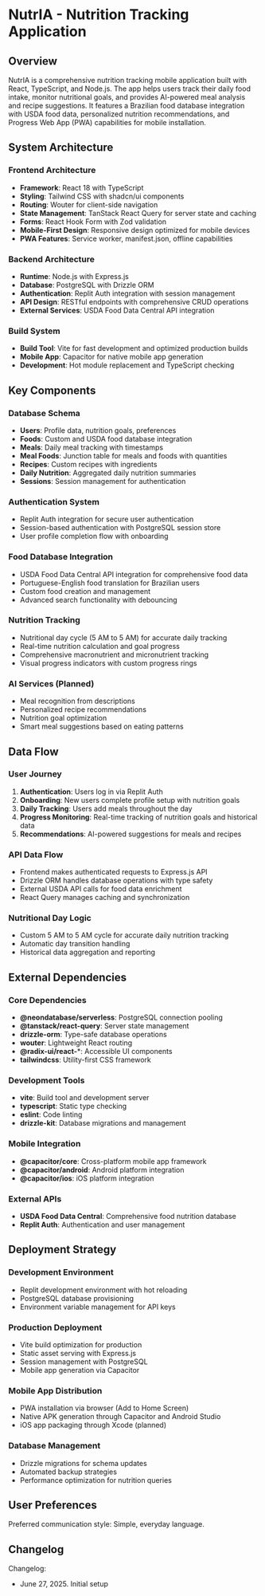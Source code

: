 # NutrIA - Nutrition Tracking Application

## Overview

NutrIA is a comprehensive nutrition tracking mobile application built with React, TypeScript, and Node.js. The app helps users track their daily food intake, monitor nutritional goals, and provides AI-powered meal analysis and recipe suggestions. It features a Brazilian food database integration with USDA food data, personalized nutrition recommendations, and Progress Web App (PWA) capabilities for mobile installation.

## System Architecture

### Frontend Architecture
- **Framework**: React 18 with TypeScript
- **Styling**: Tailwind CSS with shadcn/ui components
- **Routing**: Wouter for client-side navigation
- **State Management**: TanStack React Query for server state and caching
- **Forms**: React Hook Form with Zod validation
- **Mobile-First Design**: Responsive design optimized for mobile devices
- **PWA Features**: Service worker, manifest.json, offline capabilities

### Backend Architecture
- **Runtime**: Node.js with Express.js
- **Database**: PostgreSQL with Drizzle ORM
- **Authentication**: Replit Auth integration with session management
- **API Design**: RESTful endpoints with comprehensive CRUD operations
- **External Services**: USDA Food Data Central API integration

### Build System
- **Build Tool**: Vite for fast development and optimized production builds
- **Mobile App**: Capacitor for native mobile app generation
- **Development**: Hot module replacement and TypeScript checking

## Key Components

### Database Schema
- **Users**: Profile data, nutrition goals, preferences
- **Foods**: Custom and USDA food database integration
- **Meals**: Daily meal tracking with timestamps
- **Meal Foods**: Junction table for meals and foods with quantities
- **Recipes**: Custom recipes with ingredients
- **Daily Nutrition**: Aggregated daily nutrition summaries
- **Sessions**: Session management for authentication

### Authentication System
- Replit Auth integration for secure user authentication
- Session-based authentication with PostgreSQL session store
- User profile completion flow with onboarding

### Food Database Integration
- USDA Food Data Central API integration for comprehensive food data
- Portuguese-English food translation for Brazilian users
- Custom food creation and management
- Advanced search functionality with debouncing

### Nutrition Tracking
- Nutritional day cycle (5 AM to 5 AM) for accurate daily tracking
- Real-time nutrition calculation and goal progress
- Comprehensive macronutrient and micronutrient tracking
- Visual progress indicators with custom progress rings

### AI Services (Planned)
- Meal recognition from descriptions
- Personalized recipe recommendations
- Nutrition goal optimization
- Smart meal suggestions based on eating patterns

## Data Flow

### User Journey
1. **Authentication**: Users log in via Replit Auth
2. **Onboarding**: New users complete profile setup with nutrition goals
3. **Daily Tracking**: Users add meals throughout the day
4. **Progress Monitoring**: Real-time tracking of nutrition goals and historical data
5. **Recommendations**: AI-powered suggestions for meals and recipes

### API Data Flow
- Frontend makes authenticated requests to Express.js API
- Drizzle ORM handles database operations with type safety
- External USDA API calls for food data enrichment
- React Query manages caching and synchronization

### Nutritional Day Logic
- Custom 5 AM to 5 AM cycle for accurate daily nutrition tracking
- Automatic day transition handling
- Historical data aggregation and reporting

## External Dependencies

### Core Dependencies
- **@neondatabase/serverless**: PostgreSQL connection pooling
- **@tanstack/react-query**: Server state management
- **drizzle-orm**: Type-safe database operations
- **wouter**: Lightweight React routing
- **@radix-ui/react-***: Accessible UI components
- **tailwindcss**: Utility-first CSS framework

### Development Tools
- **vite**: Build tool and development server
- **typescript**: Static type checking
- **eslint**: Code linting
- **drizzle-kit**: Database migrations and management

### Mobile Integration
- **@capacitor/core**: Cross-platform mobile app framework
- **@capacitor/android**: Android platform integration
- **@capacitor/ios**: iOS platform integration

### External APIs
- **USDA Food Data Central**: Comprehensive food nutrition database
- **Replit Auth**: Authentication and user management

## Deployment Strategy

### Development Environment
- Replit development environment with hot reloading
- PostgreSQL database provisioning
- Environment variable management for API keys

### Production Deployment
- Vite build optimization for production
- Static asset serving with Express.js
- Session management with PostgreSQL
- Mobile app generation via Capacitor

### Mobile App Distribution
- PWA installation via browser (Add to Home Screen)
- Native APK generation through Capacitor and Android Studio
- iOS app packaging through Xcode (planned)

### Database Management
- Drizzle migrations for schema updates
- Automated backup strategies
- Performance optimization for nutrition queries

## User Preferences

Preferred communication style: Simple, everyday language.

## Changelog

Changelog:
- June 27, 2025. Initial setup